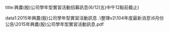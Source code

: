 title:興農(股)公司學年型實習活動招募訊息(6/12(五)中午12點前截止)

data1:2015年興農(股)公司學年型實習活動訊息
.\整理v2\104年度最新消息\6月份公告\2015年興農(股)公司學年型實習活動訊息.pdf
